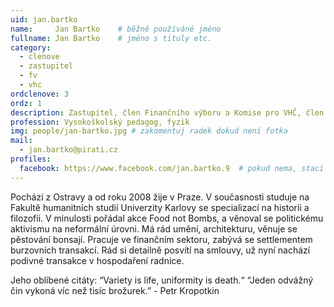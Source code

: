 ```yaml
---
uid: jan.bartko
name:     Jan Bartko  	# běžně používáné jméno
fullname: Jan Bartko  	# jméno s tituly etc.
category:
  - clenove
  - zastupitel
  - fv
  - vhc
ordclenove: 3
ordz: 1
description: Zastupitel, člen Finančního výboru a Komise pro VHČ, člen místního sdružení # zobrazuje se v lide
profession: Vysokoškolský pedagog, fyzik
img: people/jan-bartko.jpg # zakomentuj radek dokud není fotka
mail:
  - jan.bartko@pirati.cz
profiles:
  facebook: https://www.facebook.com/jan.bartko.9  # pokud nema, staci smazat tuto radku
---
```

Pochází z Ostravy a od roku 2008 žije v Praze. V současnosti studuje na Fakultě humanitních studií Univerzity Karlovy se specializací na historii a filozofii. V minulosti pořádal akce Food not Bombs, a věnoval se politickému aktivismu na neformální úrovni. Má rád umění, architekturu, věnuje se pěstování bonsají. Pracuje ve finančním sektoru, zabývá se settlementem burzovních transakcí. Rád si detailně posvítí na smlouvy, už nyní nachází podivné transakce v hospodaření radnice.  

Jeho oblíbené citáty: 
“Variety is life, uniformity is death.“
“Jeden odvážný čin vykoná víc než tisíc brožurek.” - Petr Kropotkin 
